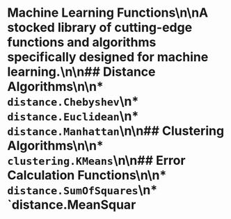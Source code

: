# Machine Learning Functions\n\nA stocked library of cutting-edge functions and algorithms specifically designed for machine learning.\n\n## Distance Algorithms\n\n* `distance.Chebyshev`\n* `distance.Euclidean`\n* `distance.Manhattan`\n\n## Clustering Algorithms\n\n* `clustering.KMeans`\n\n## Error Calculation Functions\n\n* `distance.SumOfSquares`\n* `distance.MeanSquar